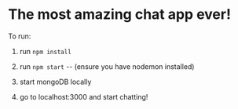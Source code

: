 # The most amazing chat app ever!

To run:

1) run `npm install`

2) run `npm start` -- (ensure you have nodemon installed)

3) start mongoDB locally

4) go to localhost:3000 and start chatting!
